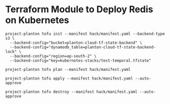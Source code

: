 # Terraform Module to Deploy Redis on Kubernetes

```shell
project-planton tofu init --manifest hack/manifest.yaml --backend-type s3 \
  --backend-config="bucket=planton-cloud-tf-state-backend" \
  --backend-config="dynamodb_table=planton-cloud-tf-state-backend-lock" \
  --backend-config="region=ap-south-2" \
  --backend-config="key=kubernetes-stacks/test-temporal.tfstate"
```

```shell
project-planton tofu plan --manifest hack/manifest.yaml
```

```shell
project-planton tofu apply --manifest hack/manifest.yaml --auto-approve
```

```shell
project-planton tofu destroy --manifest hack/manifest.yaml --auto-approve
```
